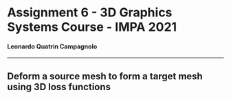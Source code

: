 # Assignment 6 - 3D Graphics Systems Course - IMPA 2021

#### Leonardo Quatrin Campagnolo

---------

## Deform a source mesh to form a target mesh using 3D loss functions
